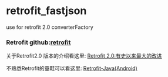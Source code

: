 # retrofit_fastjson
use for retrofit 2.0 converterFactory

### Retrofit github:[retrofit](https://github.com/square/retrofit)  
  
    
    
  
关于Retrofit2.0 版本的介绍看这里: [Retrofit 2.0:有史以来最大的改进](http://gold.xitu.io/entry/56275fc400b08a6c4212da86)    
     
  
不熟悉Retrofit的童鞋可以看这里: [Retrofit-Java(Android)](http://www.tuicool.com/articles/NnuIva)
